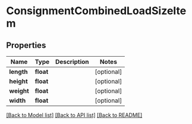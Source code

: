 # ConsignmentCombinedLoadSizeItem

## Properties
Name | Type | Description | Notes
------------ | ------------- | ------------- | -------------
**length** | **float** |  | [optional] 
**height** | **float** |  | [optional] 
**weight** | **float** |  | [optional] 
**width** | **float** |  | [optional] 

[[Back to Model list]](../README.md#documentation-for-models) [[Back to API list]](../README.md#documentation-for-api-endpoints) [[Back to README]](../README.md)


